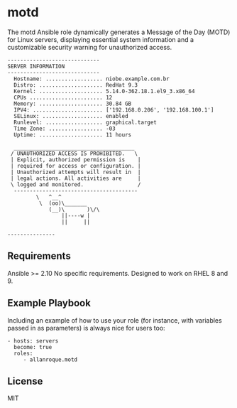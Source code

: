 motd
=========

The motd Ansible role dynamically generates a Message of the Day (MOTD) for Linux servers, displaying essential system information and a customizable security warning for unauthorized access.

````
-----------------------------
SERVER INFORMATION
-----------------------------
  Hostname: .................. niobe.example.com.br
  Distro: .................... RedHat 9.3
  Kernel: .................... 5.14.0-362.18.1.el9_3.x86_64
  CPUs ....................... 12
  Memory: .................... 30.84 GB
  IPV4: ...................... ['192.168.0.206', '192.168.100.1']
  SELinux: ................... enabled
  Runlevel: .................. graphical.target
  Time Zone: ................. -03
  Uptime: .................... 11 hours

  ______________________________________
 / UNAUTHORIZED ACCESS IS PROHIBITED.   \
 | Explicit, authorized permission is    |
 | required for access or configuration. |
 | Unauthorized attempts will result in  |
 | legal actions. All activities are     |
 \ logged and monitored.                 /
  ---------------------------------------
         \   ^__^
          \  (oo)\_______
             (__)\       )\/\
                 ||----w |
                 ||     ||

---------------

````

Requirements
------------

Ansible >= 2.10
No specific requirements. Designed to work on RHEL 8 and 9.

Example Playbook
----------------

Including an example of how to use your role (for instance, with variables passed in as parameters) is always nice for users too:

    - hosts: servers
      become: true
      roles:
         - allanroque.motd

License
-------

MIT
